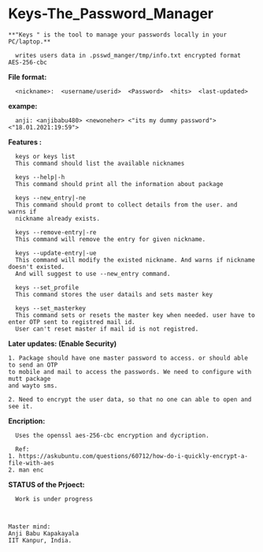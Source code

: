 # Keys-The_Password_Manager
    
    **"Keys " is the tool to manage your passwords locally in your PC/laptop.**
      
      writes users data in .psswd_manger/tmp/info.txt encrypted format AES-256-cbc

**File format:**

      <nickname>:  <username/userid>  <Password>  <hits>  <last-updated>

**exampe:**

      anji: <anjibabu480> <newoneher> <"its my dummy password"> <"18.01.2021:19:59">

**Features :**

      keys or keys list
      This command should list the available nicknames

      keys --help|-h
      This command should print all the information about package

      keys --new_entry|-ne
      This command should promt to collect details from the user. and warns if
      nickname already exists.

      keys --remove-entry|-re
      This command will remove the entry for given nickname.

      keys --update-entry|-ue
      This command will modify the existed nickname. And warns if nickname doesn't existed.
      And will suggest to use --new_entry command.

      keys --set_profile
      This command stores the user datails and sets master key

      keys --set_masterkey
      This command sets or resets the master key when needed. user have to enter OTP sent to registred mail id.
      User can't reset master if mail id is not registred.

**Later updates: (Enable Security)**

    1. Package should have one master password to access. or should able to send an OTP
    to mobile and mail to access the passwords. We need to configure with mutt package
    and wayto sms.

    2. Need to encrypt the user data, so that no one can able to open and see it.


**Encription:**
      
      Uses the openssl aes-256-cbc encryption and dycription.
      
      Ref:
    1. https://askubuntu.com/questions/60712/how-do-i-quickly-encrypt-a-file-with-aes
    2. man enc


**STATUS of the Prjoect:**
          
      Work is under progress


  
    Master mind:
    Anji Babu Kapakayala
    IIT Kanpur, India.


